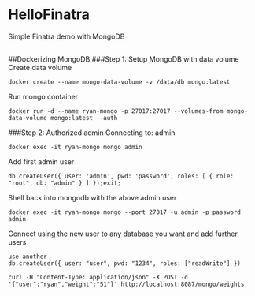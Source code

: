# HelloFinatra
Simple Finatra demo with MongoDB

##

##Dockerizing MongoDB
###Step 1: Setup MongoDB with data volume
Create data volume
```
docker create --name mongo-data-volume -v /data/db mongo:latest
```
Run mongo container
```
docker run -d --name ryan-mongo -p 27017:27017 --volumes-from mongo-data-volume mongo:latest --auth
```

###Step 2: Authorized admin
Connecting to: admin
```
docker exec -it ryan-mongo mongo admin
```
Add first admin user
```
db.createUser({ user: 'admin', pwd: 'password', roles: [ { role: "root", db: "admin" } ] });exit;
```

Shell back into mongodb with the above admin user
```
docker exec -it ryan-mongo mongo --port 27017 -u admin -p password admin
```
Connect using the new user to any database you want and add further users
```
use another
db.createUser({ user: "user", pwd: "1234", roles: ["readWrite"] })
```
```
curl -H "Content-Type: application/json" -X POST -d '{"user":"ryan","weight":"51"}' http://localhost:8087/mongo/weights
```
